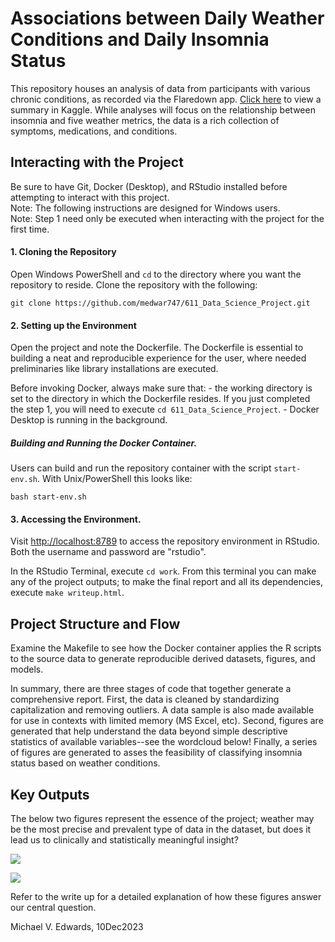 # Associations between Daily Weather Conditions and Daily Insomnia Status

This repository houses an analysis of data from participants with various chronic conditions, as recorded via the Flaredown app. [Click here](https://www.kaggle.com/datasets/flaredown/flaredown-autoimmune-symptom-tracker) to view a summary in Kaggle. While analyses will focus on the relationship between insomnia and five weather metrics, the data is a rich collection of symptoms, medications, and conditions.

## Interacting with the Project

Be sure to have Git, Docker (Desktop), and RStudio installed before attempting to interact with this project.\
Note: The following instructions are designed for Windows users.\
Note: Step 1 need only be executed when interacting with the project for the first time.

#### 1. Cloning the Repository

Open Windows PowerShell and `cd` to the directory where you want the repository to reside. Clone the repository with the following:

```         
git clone https://github.com/medwar747/611_Data_Science_Project.git
```

#### 2. Setting up the Environment

Open the project and note the Dockerfile. The Dockerfile is essential to building a neat and reproducible experience for the user, where needed preliminaries like library installations are executed.

Before invoking Docker, always make sure that: - the working directory is set to the directory in which the Dockerfile resides. If you just completed the step 1, you will need to execute `cd 611_Data_Science_Project`. - Docker Desktop is running in the background.

##### Building and Running the Docker Container.

Users can build and run the repository container with the script `start-env.sh`. With Unix/PowerShell this looks like:

```         
bash start-env.sh
```

#### 3. Accessing the Environment.

Visit <http://localhost:8789> to access the repository environment in RStudio. Both the username and password are "rstudio".

In the RStudio Terminal, execute `cd work`. From this terminal you can make any of the project outputs; to make the final report and all its dependencies, execute `make writeup.html`.

## Project Structure and Flow

Examine the Makefile to see how the Docker container applies the R scripts to the source data to generate reproducible derived datasets, figures, and models.

In summary, there are three stages of code that together generate a comprehensive report. First, the data is cleaned by standardizing capitalization and removing outliers. A data sample is also made available for use in contexts with limited memory (MS Excel, etc). Second, figures are generated that help understand the data beyond simple descriptive statistics of available variables--see the wordcloud below! Finally, a series of figures are generated to asses the feasibility of classifying insomnia status based on weather conditions.

## Key Outputs

The below two figures represent the essence of the project; weather may be the most precise and prevalent type of data in the dataset, but does it lead us to clinically and statistically meaningful insight?

![](./GitHub_static_figures/figure_wordcloud.png)

![](./GitHub_static_figures/figure_logistic.png)

Refer to the write up for a detailed explanation of how these figures answer our central question.

Michael V. Edwards, 10Dec2023
